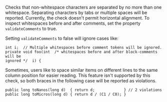 <div>

Checks that non-whitespace characters are separated by no more than one
whitespace. Separating characters by tabs or multiple spaces will be
reported. Currently, the check doesn't permit horizontal alignment. To
inspect whitespaces before and after comments, set the property
`validateComments` to true.

</div>

Setting `validateComments` to false will ignore cases like:

    int i;  // Multiple whitespaces before comment tokens will be ignored.
    private void foo(int  /* whitespaces before and after block-comments will be
    ignored */  i) {
            

Sometimes, users like to space similar items on different lines to the
same column position for easier reading. This feature isn't supported by
this check, so both braces in the following case will be reported as
violations.

    public long toNanos(long d)  { return d;             } // 2 violations
    public long toMicros(long d) { return d / (C1 / C0); }

